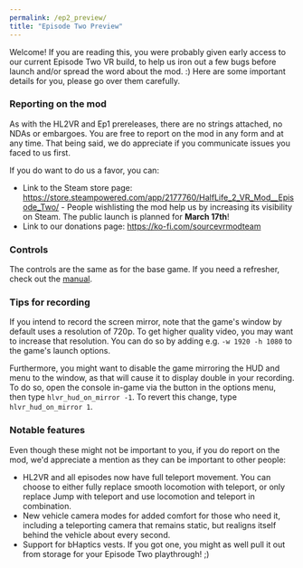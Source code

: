 ```yaml
---
permalink: /ep2_preview/
title: "Episode Two Preview"
---
```


Welcome! If you are reading this, you were probably given early access to our current Episode Two VR build, to help us iron out a few bugs before launch and/or spread the word about the mod. :)
Here are some important details for you, please go over them carefully.

### Reporting on the mod

As with the HL2VR and Ep1 prereleases, there are no strings attached, no NDAs or embargoes. You are free to report on the mod in any form and at any time. That being said, we do appreciate if you communicate issues you faced to us first.

If you do want to do us a favor, you can:
- Link to the Steam store page: https://store.steampowered.com/app/2177760/HalfLife_2_VR_Mod__Episode_Two/ - People wishlisting the mod help us by increasing its visibility on Steam. The public launch is planned for **March 17th**!
- Link to our donations page: https://ko-fi.com/sourcevrmodteam

### Controls

The controls are the same as for the base game. If you need a refresher, check out the [manual](https://halflife2vr.com/manual/).

### Tips for recording

If you intend to record the screen mirror, note that the game's window by default uses a resolution of 720p. To get higher quality video, you may want to increase that resolution. You can do so by adding e.g. `-w 1920 -h 1080` to the game's launch options.

Furthermore, you might want to disable the game mirroring the HUD and menu to the window, as that will cause it to display double in your recording. To do so, open the console in-game via the button in the options menu, then type `hlvr_hud_on_mirror -1`. To revert this change, type `hlvr_hud_on_mirror 1`.

### Notable features

Even though these might not be important to you, if you do report on the mod, we'd appreciate a mention as they can be important
to other people:

- HL2VR and all episodes now have full teleport movement. You can choose to either fully replace smooth locomotion with teleport, or only replace Jump with teleport and use locomotion and teleport in combination.
- New vehicle camera modes for added comfort for those who need it, including a teleporting camera that remains static, but realigns itself behind the vehicle about every second.
- Support for bHaptics vests. If you got one, you might as well pull it out from storage for your Episode Two playthrough! ;)
